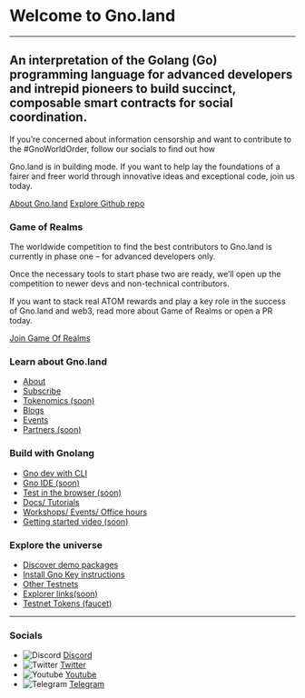 # Welcome to Gno.land

---

## An interpretation of the Golang (Go) programming language for advanced developers and intrepid pioneers to build succinct, composable smart contracts for social coordination.

If you’re concerned about information censorship and want to contribute to the #GnoWorldOrder, follow our socials to find out how

Gno.land is in building mode. If you want to help lay the foundations of a fairer and freer world through innovative ideas and exceptional code, join us today.

<div class="stack">

[About Gno.land](/about)
[Explore Github repo](https://github.com/gnolang)

</div>

<div class="jumbotron">

### Game of Realms

The worldwide competition to find the best contributors to Gno.land is currently in phase one – for advanced developers only.

Once the necessary tools to start phase two are ready, we’ll open up the competition to newer devs and non-technical contributors.

If you want to stack real ATOM rewards and play a key role in the success of Gno.land and web3, read more about Game of Realms or open a PR today.

<div class="stack">

[Join Game Of Realms](/game-of-realms)

</div>
</div>

<div class="columns-3">
<div>

### Learn about Gno.land

- [About](/about)
- [Subscribe](/)
- [Tokenomics (soon)](#)
- [Blogs](/r/gnoland/blog)
- [Events](/events)
- [Partners (soon)](#)

</div>

<div>

### Build with Gnolang

- [Gno dev with CLI](/)
- [Gno IDE (soon)](#)
- [Test in the browser (soon)](#)
- [Docs/ Tutorials](https://github.com/gnolang)
- [Workshops/ Events/ Office hours](/events)
- [Getting started video (soon)](#)

</div>
<div>

### Explore the universe

- [Discover demo packages](/)
- [Install Gno Key instructions](/)
- [Other Testnets](https://staging.gno.land)
- [Explorer links(soon)](#)
- [Testnet Tokens (faucet)](/faucet)

</div>
</div>

---

### Socials

- ![Discord](static/img/ico-discord.svg) [Discord](https://discord.gg/S8nKUqwkPn)
- ![Twitter](static/img/ico-twitter.svg) [Twitter](https://twitter.com/_gnoland)
- ![Youtube](static/img/ico-youtube.svg) [Youtube](https://www.youtube.com/@_gnoland)
- ![Telegram](static/img/ico-telegram.svg) [Telegram](https://t.me/gnoland)
